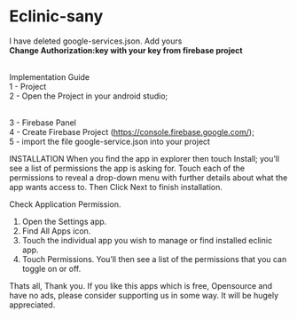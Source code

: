 # Eclinic-sany

I have deleted google-services.json. Add yours
<br><b> Change Authorization:key with your key from firebase project</b>

<br>Implementation Guide 
<br>1 - Project
<br>2 - Open the Project in your android studio;

<br>3 - Firebase Panel
<br>4 - Create Firebase Project (https://console.firebase.google.com/);
<br>5 - import the file google-service.json into your project

INSTALLATION
When you find the app in explorer then touch Install; you’ll see a list of permissions the app is asking for. Touch each of the permissions to reveal a drop-down menu with further details about what the app wants access to. Then Click Next to finish installation.

Check Application Permission.
1.	Open the Settings app.
2.	Find All Apps icon.
3.	Touch the individual app you wish to manage or find installed eclinic app.
4.	Touch Permissions. You’ll then see a list of the permissions that you can toggle on or off.

 
Thats all, Thank you. If you like this apps which is free, Opensource and have no ads, please consider supporting us in some way. It will be hugely appreciated.

